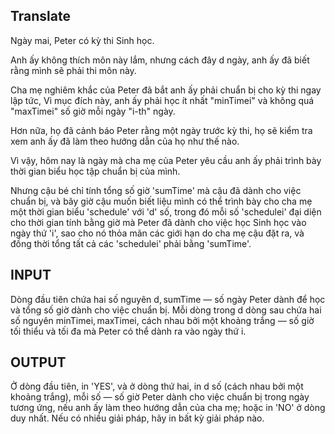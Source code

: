 ## Translate
Ngày mai, Peter có kỳ thi Sinh học.

Anh ấy không thích môn này lắm, nhưng cách đây d ngày, anh ấy đã biết rằng mình sẽ phải thi môn này.

Cha mẹ nghiêm khắc của Peter đã bắt anh ấy phải chuẩn bị cho kỳ thi ngay lập tức, Vì mục đích này, anh ấy phải học ít nhất "minTimei" và không quá "maxTimei" số giờ mỗi ngày "i-th" ngày.

Hơn nữa, họ đã cảnh báo Peter rằng một ngày trước kỳ thi, họ sẽ kiểm tra xem anh ấy đã làm theo hướng dẫn của họ như thế nào.

Vì vậy, hôm nay là ngày mà cha mẹ của Peter yêu cầu anh ấy phải trình bày thời gian biểu học tập chuẩn bị của mình.

Nhưng cậu bé chỉ tính tổng số giờ 'sumTime' mà cậu đã dành cho việc chuẩn bị, và bây giờ cậu muốn biết liệu mình có thể trình bày cho cha mẹ một thời gian biểu 'schedule' với 'd' số, trong đó mỗi số 'schedulei' đại diện cho thời gian tính bằng giờ mà Peter đã dành cho việc học Sinh học vào ngày thứ 'i', sao cho nó thỏa mãn các giới hạn do cha mẹ cậu đặt ra, và đồng thời tổng tất cả các 'schedulei' phải bằng 'sumTime'.

## INPUT
Dòng đầu tiên chứa hai số nguyên d, sumTime — số ngày Peter dành để học và tổng số giờ dành cho việc chuẩn bị. Mỗi dòng trong d dòng sau chứa hai số nguyên minTimei, maxTimei, cách nhau bởi một khoảng trắng — số giờ tối thiểu và tối đa mà Peter có thể dành ra vào ngày thứ i.

## OUTPUT
Ở dòng đầu tiên, in 'YES', và ở dòng thứ hai, in d số (cách nhau bởi một khoảng trắng), mỗi số — số giờ Peter dành cho việc chuẩn bị trong ngày tương ứng, nếu anh ấy làm theo hướng dẫn của cha mẹ; hoặc in 'NO' ở dòng duy nhất. Nếu có nhiều giải pháp, hãy in bất kỳ giải pháp nào.
